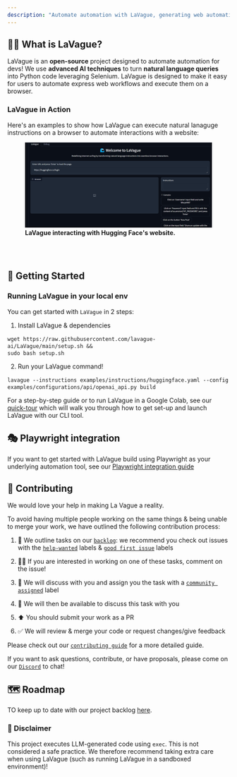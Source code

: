 ```yaml
---
description: "Automate automation with LaVague, generating web automation pipelines from natural language queries"
---
```


## 🏄‍♀️  What is LaVague?

LaVague is an **open-source** project designed to automate automation for devs! We use **advanced AI techniques** to turn **natural language queries** into Python code leveraging Selenium. LaVague is designed to make it easy for users to automate express web workflows and execute them on a browser.

### LaVague in Action

Here's an examples to show how LaVague can execute natural lanaguge instructions on a browser to automate interactions with a website:

<div>
  <figure>
    <img src="assets/hf_lavague.gif" alt="LaVague Interaction Example" style="margin-right: 20px;">
    <figcaption><b>LaVague interacting with Hugging Face's website.</b></figcaption>
  </figure>
  <br><br>
</div>

## 🚀 Getting Started

### Running LaVague in your local env

You can get started with `LaVague` in 2 steps:

1. Install LaVague & dependencies
```
wget https://raw.githubusercontent.com/lavague-ai/LaVague/main/setup.sh &&
sudo bash setup.sh
```

2. Run your LaVague command!
```
lavague --instructions examples/instructions/huggingface.yaml --config examples/configurations/api/openai_api.py build
```

For a step-by-step guide or to run LaVague in a Google Colab, see our [quick-tour](https://docs.lavague.ai/en/latest/docs/get-started/quick-tour/) which will walk you through how to get set-up and launch LaVague with our CLI tool.

## 🎭 Playwright integration

If you want to get started with LaVague build using Playwright as your underlying automation tool, see our [Playwright integration guide](./docs/get-started/playwright.md)

## 🙋 Contributing

We would love your help in making La Vague a reality. 

To avoid having multiple people working on the same things & being unable to merge your work, we have outlined the following contribution process:

1) 📢 We outline tasks on our [`backlog`](https://github.com/orgs/lavague-ai/projects/1/views/3): we recommend you check out issues with the [`help-wanted`](https://github.com/lavague-ai/LaVague/labels/help%20wanted) labels & [`good first issue`](https://github.com/lavague-ai/LaVague/labels/good%20first%20issue) labels

2) 🙋‍♀️ If you are interested in working on one of these tasks, comment on the issue!

3) 🤝 We will discuss with you and assign you the task with a [`community assigned`](https://github.com/lavague-ai/LaVague/labels/community-assigned) label

4) 💬 We will then be available to discuss this task with you

5) ⬆️ You should submit your work as a PR

6) ✅ We will review & merge your code or request changes/give feedback

Please check out our [`contributing guide`](docs/contributing/contributing.md) for a more detailed guide.

If you want to ask questions, contribute, or have proposals, please come on our [`Discord`](https://discord.gg/SDxn9KpqX9) to chat!

## 🗺️ Roadmap

TO keep up to date with our project backlog [here](https://github.com/orgs/lavague-ai/projects/1/views/2).

### 🚨 Disclaimer

This project executes LLM-generated code using `exec`. This is not considered a safe practice. We therefore recommend taking extra care when using LaVague (such as running LaVague in a sandboxed environment)!